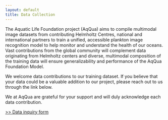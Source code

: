 ```yaml
---
layout: default
title: Data Collection
---
```



The Aquatic Life Foundation project (AqQua) aims to compile multimodal image datasets from contributing Helmholtz Centres, national and international partners to train a unified, accessible plankton image recognition model to help monitor and understand the health of our oceans. Vast contributions from the global community will complement data originating from Helmholtz centers and diverse, multimodal composition of the training data will ensure generalizability and performance of the AqQua Foundation Model.


<!-- Plot of how much data we collected so far and how much data we want to collect  -->

We welcome data contributions to our training dataset. If you believe that your data could be a valuable addition to our project, please reach out to us through the link below.

We at AqQua are grateful for your support and will duly acknowledge each data contribution.

<a class="data_collecting_btn" href=""> >> Data inquiry form </a>
